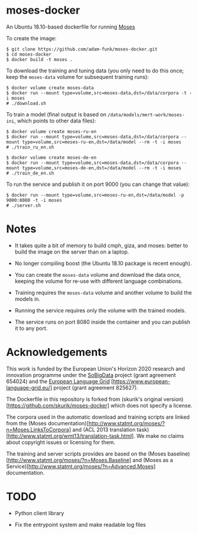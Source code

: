 # moses-docker
An Ubuntu 18.10-based dockerfile for running [Moses](http://www.statmt.org/moses)

To create the image:

    $ git clone https://github.com/adam-funk/moses-docker.git
    $ cd moses-docker
    $ docker build -t moses .

To download the training and tuning data (you only need to do this once; keep the `moses-data` volume for subsequent training runs):

    $ docker volume create moses-data
    $ docker run --mount type=volume,src=moses-data,dst=/data/corpora -t -i moses
    # ./download.sh

To train a model (final output is based on `/data/models/mert-work/moses-ini`, which points to other data files):
   
    $ docker volume create moses-ru-en
    $ docker run --mount type=volume,src=moses-data,dst=/data/corpora --mount type=volume,src=moses-ru-en,dst=/data/model --rm -t -i moses
    # ./train_ru_en.sh

    $ docker volume create moses-de-en
    $ docker run --mount type=volume,src=moses-data,dst=/data/corpora --mount type=volume,src=moses-de-en,dst=/data/model --rm -t -i moses
    # ./train_de_en.sh

To run the service and publish it on port 9000 (you can change that value):

    $ docker run --mount type=volume,src=moses-ru-en,dst=/data/model -p 9000:8080 -t -i moses
    # ./server.sh

# Notes

- It takes quite a bit of memory to build cmph, giza, and moses: better to build the image on the server than on a laptop.

- No longer compiling boost (the Ubuntu 18.10 package is recent enough).

- You can create the `moses-data` volume and download the data once, keeping the volume for re-use with different language combinations.

- Training requires the `moses-data` volume and another volume to build the models in.

- Running the service requires only the volume with the trained models.

- The service runs on port 8080 inside the container and you can publish it to any port.

# Acknowledgements

This work is funded by the European Union's Horizon 2020 research and innovation programme under the
[SoBigData](http://sobigdata.eu/) project (grant agreement 654024) and the
[European Language Grid](https://cordis.europa.eu/project/rcn/219378/factsheet/en)
[https://www.european-language-grid.eu/] project (grant agreement 825627).

The Dockerfile in this repository is forked from
(skurik's original version)[https://github.com/skurik/moses-docker] which does not specify a license.

The corpora used in the automatic download and training scripts are linked from the
(Moses documentation)[http://www.statmt.org/moses/?n=Moses.LinksToCorpora] and
(ACL 2013 translation task)[http://www.statmt.org/wmt13/translation-task.html].
We make no claims about copyright issues or licensing for them.

The training and server scripts provides are based on the
(Moses baseline)[http://www.statmt.org/moses/?n=Moses.Baseline] and
(Moses as a Service)[http://www.statmt.org/moses/?n=Advanced.Moses] documentation.

# TODO

- Python client library

- Fix the entrypoint system and make readable log files
